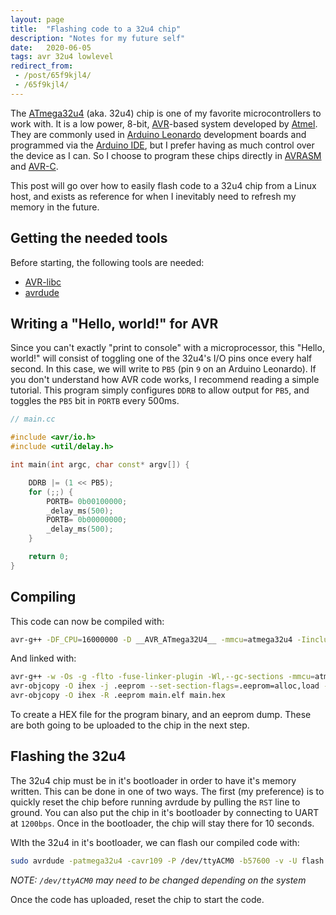 ```yaml
---
layout: page
title:  "Flashing code to a 32u4 chip"
description: "Notes for my future self"
date:   2020-06-05
tags: avr 32u4 lowlevel
redirect_from: 
 - /post/65f9kjl4/
 - /65f9kjl4/
---
```


The [ATmega32u4](http://ww1.microchip.com/downloads/en/devicedoc/atmel-7766-8-bit-avr-atmega16u4-32u4_datasheet.pdf) (aka. 32u4) chip is one of my favorite microcontrollers to work with. It is a low power, 8-bit, [AVR](https://en.wikipedia.org/wiki/AVR_microcontrollers)-based system developed by [Atmel](https://en.wikipedia.org/wiki/Atmel). They are commonly used in [Arduino Leonardo](https://www.arduino.cc/en/Main/Arduino_BoardLeonardo) development boards and programmed via the [Arduino IDE](https://www.arduino.cc/en/Main/Software), but I prefer having as much control over the device as I can. So I choose to program these chips directly in [AVRASM](http://ww1.microchip.com/downloads/en/devicedoc/40001917a.pdf) and [AVR-C](https://www.nongnu.org/avr-libc/user-manual/).

This post will go over how to easily flash code to a 32u4 chip from a Linux host, and exists as reference for when I inevitably need to refresh my memory in the future.

## Getting the needed tools

Before starting, the following tools are needed:
 - [AVR-libc](https://github.com/vancegroup-mirrors/avr-libc/releases)
 - [avrdude](https://www.nongnu.org/avrdude/)

## Writing a "Hello, world!" for AVR

Since you can't exactly "print to console" with a microprocessor, this "Hello, world!" will consist of toggling one of the 32u4's I/O pins once every half second. In this case, we will write to `PB5` (pin `9` on an Arduino Leonardo). If you don't understand how AVR code works, I recommend reading a simple tutorial. This program simply configures `DDRB` to allow output for `PB5`, and toggles the `PB5` bit in `PORTB` every 500ms.

```cpp
// main.cc

#include <avr/io.h>
#include <util/delay.h>

int main(int argc, char const* argv[]) {

    DDRB |= (1 << PB5); 
    for (;;) {
        PORTB= 0b00100000;
        _delay_ms(500); 
        PORTB= 0b00000000; 
        _delay_ms(500);
    }

    return 0;
}
```

## Compiling

This code can now be compiled with:

```sh
avr-g++ -DF_CPU=16000000 -D __AVR_ATmega32U4__ -mmcu=atmega32u4 -Iinclude -DBAUD=9600 -std=c++11 -g -Os -w -fdata-sections -MMD -flto -c -o main.o main.cc
```

And linked with:

```sh
avr-g++ -w -Os -g -flto -fuse-linker-plugin -Wl,--gc-sections -mmcu=atmega32u4 -Iinclude -std=c++11 -DF_CPU=16000000 -o main.elf main.o
avr-objcopy -O ihex -j .eeprom --set-section-flags=.eeprom=alloc,load --no-change-warnings --change-section-lma .eeprom=0 main.elf main.eep
avr-objcopy -O ihex -R .eeprom main.elf main.hex
```

To create a HEX file for the program binary, and an eeprom dump. These are both going to be uploaded to the chip in the next step.

## Flashing the 32u4

The 32u4 chip must be in it's bootloader in order to have it's memory written. This can be done in one of two ways. The first (my preference) is to quickly reset the chip before running avrdude by pulling the `RST` line to ground. You can also put the chip in it's bootloader by connecting to UART at `1200bps`. Once in the bootloader, the chip will stay there for 10 seconds.

WIth the 32u4 in it's bootloader, we can flash our compiled code with:

```sh
sudo avrdude -patmega32u4 -cavr109 -P /dev/ttyACM0 -b57600 -v -U flash:w:main.hex:i -U eeprom:w:main.eep
```

*NOTE: `/dev/ttyACM0` may need to be changed depending on the system*

Once the code has uploaded, reset the chip to start the code.